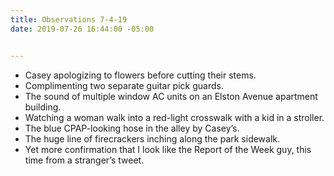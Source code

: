 ```yaml
---
title: Observations 7-4-19
date: 2019-07-26 16:44:00 -05:00


---
```


- Casey apologizing to flowers before cutting their stems.
- Complimenting two separate guitar pick guards.
- The sound of multiple window AC units on an Elston Avenue apartment building.
- Watching a woman walk into a red-light crosswalk with a kid in a stroller.
- The blue CPAP-looking hose in the alley by Casey’s.
- The huge line of firecrackers inching along the park sidewalk.
- Yet more confirmation that I look like the Report of the Week guy, this time from a stranger’s tweet.